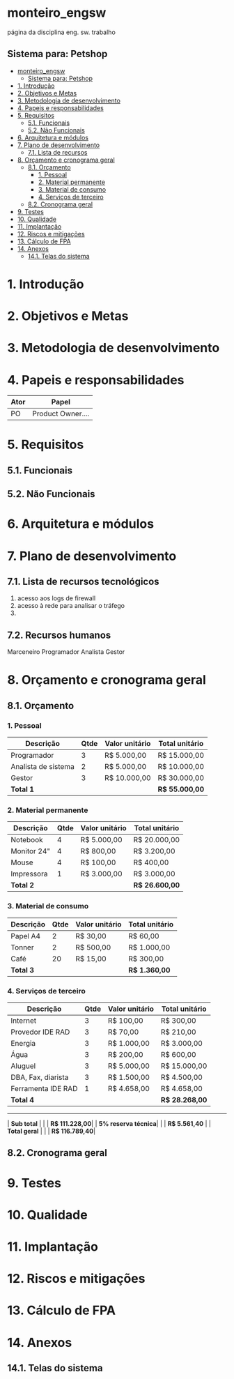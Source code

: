 # monteiro_engsw
página da disciplina eng. sw. trabalho

## Sistema para: Petshop



- [monteiro\_engsw](#monteiro_engsw)
  - [Sistema para: Petshop](#sistema-para-petshop)
- [1. Introdução](#1-introdução)
- [2. Objetivos e Metas](#2-objetivos-e-metas)
- [3. Metodologia de desenvolvimento](#3-metodologia-de-desenvolvimento)
- [4. Papeis e responsabilidades](#4-papeis-e-responsabilidades)
- [5. Requisitos](#5-requisitos)
  - [5.1. Funcionais](#51-funcionais)
  - [5.2. Não Funcionais](#52-não-funcionais)
- [6. Arquitetura e módulos](#6-arquitetura-e-módulos)
- [7. Plano de desenvolvimento](#7-plano-de-desenvolvimento)
  - [7.1. Lista de recursos](#71-lista-de-recursos)
- [8. Orçamento e cronograma geral](#8-orçamento-e-cronograma-geral)
  - [8.1. Orçamento](#81-orçamento)
    - [1. Pessoal](#1-pessoal)
    - [2. Material permanente](#2-material-permanente)
    - [3. Material de consumo](#3-material-de-consumo)
    - [4. Serviços de terceiro](#4-serviços-de-terceiro)
  - [8.2. Cronograma geral](#82-cronograma-geral)
- [9. Testes](#9-testes)
- [10. Qualidade](#10-qualidade)
- [11. Implantação](#11-implantação)
- [12. Riscos e mitigações](#12-riscos-e-mitigações)
- [13. Cálculo de FPA](#13-cálculo-de-fpa)
- [14. Anexos](#14-anexos)
  - [14.1. Telas do sistema](#141-telas-do-sistema)





# 1. Introdução

<!---
Contexto: O objetivo deste sistema é atender uma petshop, que não esta informatizada. A petshop atualmente realiza seus procedimentos de forma manual, utilizando formulários em papel. 
Para o contexto acimar, escreva 3 parágrafos de introdução para um projeto de software:
-->


# 2. Objetivos e Metas

<!---
Contexto: O sistema deverá suportar as atividades de atendimento ao cliente e aos animais bem como o setor de venda de produtos de forma informatizada. O sistema também terá suporte as operações de emissão de NFe e NFSe.
Deseja-se que o sistema esteja operacional em até 6 meses na web e com uma versão mobile em até 8 meses.
No contexto acima, escrevemos alguns objetivos para o sistema de petshop, reescreve em até 2 parágrafos, escreve usando uma linguagem menos formal e figuras de linguagem.
-->


# 3. Metodologia de desenvolvimento

<!---
Contexto: A metodologia utilizada, será uma abordagem Ágil usando Scrum com Kanban. De forma que o produto possa ser testado de forma iterativa em cada módulo. Será utilizado uma ferramenta online para mostrar o kanban para todos os integrantes da equipe. O desenvolvimento deverá gerar software rodando (ao final de cada Sprint devemos ter software funcional) e menos documentação (somente o essencial).
Para o contexto de metodologia de desenvolvimento, descrito acima: reescreva em até 2 parágrafos usando uma linguagem informal.
-->

# 4. Papeis e responsabilidades

<!---
Contexto: 
Considerando que a metodologia de desenvolvinto será Scrum, teremos inicialmente, 3 papéis: PO, Scrum Master e Devs. O PO irá desempenhar papel fundamental na definição do Product Backlog e do Sprint Backlog, bem como sua priorização. O Scrum master irá realizar as tarefas de organização do processo Scrum, os Devs irão construir e testar os produtos. Posteriormente serã integrados na equipe outros profissionais momentaneamente conforme a demanda como equipe de banco e infra. Será necessário uma comunidade de usuários alfa e beta testers. Serão necessários alguns animais para que seus dados de testes sejam usados no sistema.

Para o contexto de papeis e responsabilidades descrito acima, gere uma tabela em Markdown com duas colunas (uma para o ator e outra para o papel desempenhado), colocando os itens acima e escreva em linguagem informar.
-->

| Ator | Papel |
| -- | -- |
| PO | Product Owner.... |


# 5. Requisitos

## 5.1. Funcionais
<!---
Contexto:
1.
2.
3.
Para o contexto de requisitos funcionais, crie uma tabela em markdown ampliando a lista acima em mais5 ítens.
-->

## 5.2. Não Funcionais

<!---
Contexto:
1.
2.
3.
4.
Para o contexto de requisitos não funcionais, crie uma tabela em markdown ampliando a lista acima em mais 5 ítens.
-->






# 6. Arquitetura e módulos

<!---
isto é um comentário !

Diagrama de componentes

-->

# 7. Plano de desenvolvimento

<!---
isto é um comentário !
-->

## 7.1. Lista de recursos tecnológicos

1. acesso aos logs de firewall
2. acesso à rede para analisar o tráfego
3. 

<!---

-->

## 7.2. Recursos humanos

Marceneiro
Programador
Analista
Gestor



# 8. Orçamento e cronograma geral

<!---
isto é um comentário !
-->

## 8.1. Orçamento

<!---
isto é um comentário !
-->


### 1. Pessoal

| Descrição          | Qtde | Valor unitário | Total unitário |
|--------------------|------|----------------|----------------|
| Programador        | 3    | R$ 5.000,00    | R$ 15.000,00   |
| Analista de sistema| 2    | R$ 5.000,00    | R$ 10.000,00   |
| Gestor             | 3    | R$ 10.000,00   | R$ 30.000,00   |
| **Total 1**        |      |                | **R$ 55.000,00**|

### 2. Material permanente

| Descrição    | Qtde | Valor unitário | Total unitário |
|--------------|------|----------------|----------------|
| Notebook     | 4    | R$ 5.000,00    | R$ 20.000,00   |
| Monitor 24"  | 4    | R$ 800,00      | R$ 3.200,00    |
| Mouse        | 4    | R$ 100,00      | R$ 400,00      |
| Impressora   | 1    | R$ 3.000,00    | R$ 3.000,00    |
| **Total 2**  |      |                | **R$ 26.600,00**|

### 3. Material de consumo

| Descrição   | Qtde | Valor unitário | Total unitário |
|-------------|------|----------------|----------------|
| Papel A4    | 2    | R$ 30,00       | R$ 60,00       |
| Tonner      | 2    | R$ 500,00      | R$ 1.000,00    |
| Café        | 20   | R$ 15,00       | R$ 300,00      |
| **Total 3** |      |                | **R$ 1.360,00**|

### 4. Serviços de terceiro

| Descrição           | Qtde | Valor unitário | Total unitário |
|---------------------|------|----------------|----------------|
| Internet            | 3    | R$ 100,00      | R$ 300,00      |
| Provedor IDE RAD    | 3    | R$ 70,00       | R$ 210,00      |
| Energia             | 3    | R$ 1.000,00    | R$ 3.000,00    |
| Água                | 3    | R$ 200,00      | R$ 600,00      |
| Aluguel             | 3    | R$ 5.000,00    | R$ 15.000,00   |
| DBA, Fax, diarista  | 3    | R$ 1.500,00    | R$ 4.500,00    |
| Ferramenta IDE RAD  | 1    | R$ 4.658,00    | R$ 4.658,00    |
| **Total 4**         |      |                | **R$ 28.268,00**|

---

| **Sub total**         |      |                | **R$ 111.228,00**|
| **5% reserva técnica**|      |                | **R$ 5.561,40** |
| **Total geral**       |      |                | **R$ 116.789,40**|






## 8.2. Cronograma geral

<!---
colocar aqui o cronograma do project libre
-->



# 9. Testes

<!---
Como vai testar o sistema:
onde vai testar
quem vai testar
com quais dados
gerar dados artificialmente
-->

# 10. Qualidade

<!---
Aspectos relacionados com a qualidade:
1. velocidade
2. ver os requisitos não funcionais
-->

# 11. Implantação

<!---
isto é um comentário !



-->

# 12. Riscos e mitigações

<!---
isto é um comentário !
-->

# 13. Cálculo de FPA

<!---
pelo menos 1 formulários, exemplo: tarefas do qdpm
-->


# 14. Anexos

## 14.1. Telas do sistema

<!---
isto é um comentário !
-->

[]()
